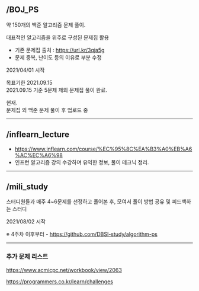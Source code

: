 
## /BOJ_PS

약 150개의 백준 알고리즘 문제 풀이.  

대표적인 알고리즘을 위주로 구성된 문제집 활용  
 - 기존 문제집 출처 : https://url.kr/3qja5g
 - 문제 중복, 난이도 등의 이유로 부분 수정

2021/04/01 시작  

목표기한 2021.09.15  
2021.09.15 기준 5문제 제외 문제집 풀이 완료.    

현재.  
문제집 외 백준 문제 풀이 후 업로드 중

--------------

## /inflearn_lecture

- https://www.inflearn.com/course/%EC%95%8C%EA%B3%A0%EB%A6%AC%EC%A6%98
- 인프런 알고리즘 강의 수강하며 유익한 정보, 풀이 테크닉 정리.

---------------------

## /mili_study

스터디원들과 매주 4~6문제를 선정하고 풀어본 후, 모여서 풀이 방법 공유 및 피드백하는 스터디

2021/08/02 시작

※ 4주차 이후부터 -  https://github.com/DBSI-study/algorithm-ps 

------------------

### 추가 문제 리스트

https://www.acmicpc.net/workbook/view/2063

https://programmers.co.kr/learn/challenges

